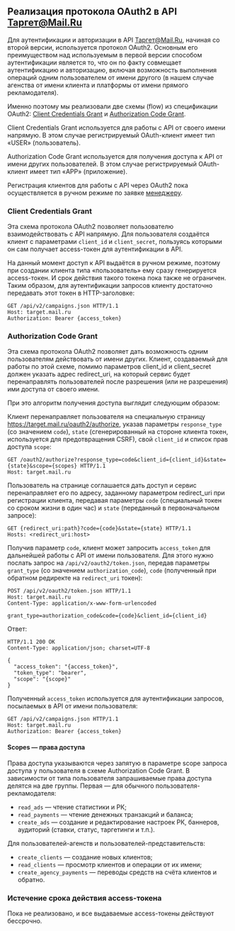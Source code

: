 ## Реализация протокола OAuth2 в API Таргет@Mail.Ru

Для аутентификации и авторизации в API Таргет@Mail.Ru, начиная со второй версии,
используется протокол OAuth2. Основным его преимуществом над используемым в
первой версии способом аутентификации является то, что он по факту совмещает
аутентификацию и авторизацию, включая возможность выполнения операций одним
пользователем от имени другого (в нашем случае агенства от имени клиента и
платформы от имени прямого рекламодателя).

Именно поэтому мы реализовали две схемы (flow) из спецификации OAuth2:
[Client Credentials Grant](http://tools.ietf.org/html/draft-ietf-oauth-v2-31#section-4.4)
и [Authorization Code Grant](http://tools.ietf.org/html/draft-ietf-oauth-v2-31#section-4.1).

Client Credentials Grant используется для работы с API от своего имени напрямую.
В этом случае регистрируемый OAuth-клиент имеет тип «USER» (пользователь).

Authorization Code Grant используется для получения доступа к API от имени
других пользователей. В этом случае регистрируемый OAuth-клиент имеет тип «APP»
(приложение).

Регистрация клиентов для работы с API через OAuth2 пока осуществляется в ручном
режиме по заявке [менеджеру](mailto:d.shkolnikov@corp.mail.ru).

### Client Credentials Grant

Эта схема протокола OAuth2 позволяет пользователю взаимодействовать с API напрямую.
Для пользователя создаётся клиент с параметрами `client_id` и `client_secret`,
пользуясь которыми он сам получает access-токен для аутентификации в API.

На данный момент доступ к API выдаётся в ручном режиме, поэтому при создании
клиента типа «пользователь» ему сразу генерируется access-токен. И срок действия
такого токена пока также не ограничен. Таким образом, для аутентификации
запросов клиенту достаточно передавать этот токен в HTTP-заголовке:

    GET /api/v2/campaigns.json HTTP/1.1
    Host: target.mail.ru
    Authorization: Bearer {access_token}

### Authorization Code Grant

Эта схема протокола OAuth2 позволяет дать возможность одним пользователям
действовать от имени других. Клиент, создаваемый для работы по этой схеме,
помимо параметров client_id и client_secret должен указать адрес redirect_uri,
на который сервис будет перенаправлять пользователей после разрешения (или
не разрешения) ими доступа от своего имени.

При это алгоритм получения доступа выглядит следующим образом:

Клиент перенаправляет пользователя на специальную страницу
https://target.mail.ru/oauth2/authorize, указав параметры `response_type`
(со значением `code`), `state` (сгенерированный на стороне клиента токен,
используется для предотвращения CSRF), свой `client_id` и список прав
доступа `scope`:

    GET /oauth2/authorize?response_type=code&client_id={client_id}&state={state}&scope={scopes} HTTP/1.1
    Host: target.mail.ru

Пользователь на странице соглашается дать доступ и сервис перенаправляет
его по адресу, заданному параметром redirect_uri при регистрации клиента,
передавая параметры `code` (специальный токен со сроком жизни в один час) и
`state` (переданный в первоначальном запросе):

    GET {redirect_uri:path}?code={code}&state={state} HTTP/1.1
    Hosts: <redirect_uri:host>

Получив параметр `code`, клиент может запросить `access_token` для дальнейшей
работы с API от имени пользователя. Для этого нужно послать запрос на
`/api/v2/oauth2/token.json`, передав параметры `grant_type` (со значением
`authorization_code`), `code` (полученный при обратном редиректе на
`redirect_uri` токен):

    POST /api/v2/oauth2/token.json HTTP/1.1
    Host: target.mail.ru
    Content-Type: application/x-www-form-urlencoded

    grant_type=authorization_code&code={code}&client_id={client_id}

Ответ:

    HTTP/1.1 200 OK
    Content-Type: application/json; charset=UTF-8

    {
      "access_token": "{access_token}",
      "token_type": "bearer",
      "scope": "{scope}"
    }

Полученный `access_token` используется для аутентификации запросов, посылаемых
в API от имени пользователя:

    GET /api/v2/campaigns.json HTTP/1.1
    Host: target.mail.ru
    Authorization: Bearer {access_token}


#### Scopes — права доступа

Права доступа указываются через запятую в параметре scope запроса доступа у
пользователя в схеме Authorization Code Grant. В зависимости от типа
пользователя запрашиваемые права доступа делятся на две группы.
Первая — для обычного пользователя-рекламодателя:

* `read_ads` — чтение статистики и РК;
* `read_payments` — чтение денежных транзакций и баланса;
* `create_ads` — создание и редактирование настроек РК, баннеров, аудиторий
    (ставки, статус, таргетинги и т.п.).

Для пользователей-агенств и пользователей-представительств:

*  `create_clients` — создание новых клиентов;
*  `read_clients` — просмотр клиентов и операции от их имени;
*  `create_agency_payments` — переводы средств на счёта клиентов и обратно.

### Истечение срока действия access-токена

Пока не реализовано, и все выдаваемые access-токены действуют бессрочно.
